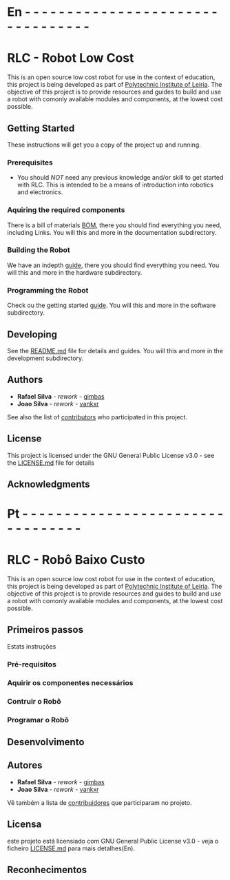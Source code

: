 # En - - - - - - - - - - - - - - - - - - - - - - - - - - - - - - - - -
# RLC - Robot Low Cost

This is an open source low cost robot for use in the context of education, this project is being developed as part of <a href="https://www.ipleiria.pt/home/">Polytechnic Institute of Leiria</a>.
The objective of this project is to provide resources and guides to build and use a robot with comonly available modules and components, at the lowest cost possible.

## Getting Started

These instructions will get you a copy of the project up and running.

### Prerequisites

- You should *NOT* need any previous knowledge and/or skill to get started with RLC. This is intended to be a means of introduction into robotics and electronics.

### Aquiring the required components

There is a bill of materials [BOM](rlc/documentation/bom(en).xlsx), there you should find everything you need, including Links.
You will this and more in the documentation subdirectory.

### Building the Robot

We have an indepth [guide](rlc/hardware/HARDWARE_README.md), there you should find everything you need.
You will this and more in the hardware subdirectory.

### Programming the Robot

Check ou the getting started [guide](rlc/software/SOFTWARE_README.md).
You will this and more in the software subdirectory.

## Developing

See the [README.md](rlc/development/DEVELOPMENT_README.md) file for details and guides.
You will this and more in the development subdirectory.

## Authors

* **Rafael Silva** - *rework* - [gimbas](https://github.com/crying-face-emoji)
* **Joao Silva** - *rework* - [vankxr](https://github.com/vankxr)

See also the list of [contributors](https://github.com/gimbas/rlc/graphs/contributors) who participated in this project.

## License

This project is licensed under the GNU General Public License v3.0 - see the [LICENSE.md](LICENSE.md) file for details

## Acknowledgments



# Pt - - - - - - - - - - - - - - - - - - - - - - - - - - - - - - - - -
# RLC - Robô Baixo Custo

This is an open source low cost robot for use in the context of education, this project is being developed as part of <a href="https://www.ipleiria.pt/home/">Polytechnic Institute of Leiria</a>.
The objective of this project is to provide resources and guides to build and use a robot with comonly available modules and components, at the lowest cost possible.

## Primeiros passos

Estats instruções

### Pré-requisitos



### Aquirir os componentes necessários



### Contruir o Robô



### Programar o Robô



## Desenvolvimento



## Autores

* **Rafael Silva** - *rework* - [gimbas](https://github.com/crying-face-emoji)
* **Joao Silva** - *rework* - [vankxr](https://github.com/vankxr)

Vê também a lista de [contribuidores](https://github.com/gimbas/cp2130/graphs/contributors) que participaram no projeto.

## Licensa

este projeto está licensiado com GNU General Public License v3.0 - veja o ficheiro [LICENSE.md](LICENSE.md) para mais detalhes(En).

## Reconhecimentos


